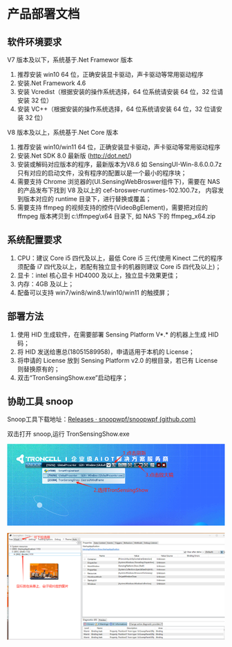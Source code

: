 # 产品部署文档

## 软件环境要求

V7 版本及以下，系统基于.Net Framewor 版本

1. 推荐安装 win10 64 位，正确安装显卡驱动，声卡驱动等常用驱动程序
2. 安装.Net Framework 4.6
3. 安装 Vcredist（根据安装的操作系统选择，64 位系统请安装 64 位，32 位请安装 32 位）
4. 安装 VC++（根据安装的操作系统选择，64 位系统请安装 64 位，32 位请安装 32 位）

V8 版本及以上，系统基于.Net Core 版本

1. 推荐安装 win10/win11 64 位，正确安装显卡驱动，声卡驱动等常用驱动程序
2. 安装.Net SDK 8.0 最新版 (http://dot.net/)
3. 安装或解码对应版本的程序，最新版本为V8.6 如 SensingUI-Win-8.6.0.0.7z 只有对应的启动文件，没有程序的配置以是一个最小的程序块；
4. 需要支持 Chrome 浏览器的(UI.SensingWebBroswer组件下)，需要在 NAS 的产品发布下找到 V8 及以上的 cef-broswer-runtimes-102.100.7z， 内容发到版本对应的 runtime 目录下，进行替换或覆盖；
5. 需要支持 ffmpeg 的视频支持的控件(VideoBgElement)，需要把对应的 ffmpeg 版本拷贝到 c:\\ffmpeg\\x64 目录下, 如 NAS 下的 ffmpeg_x64.zip

## 系统配置要求

1. CPU：建议 Core i5 四代及以上，最低 Core i5 三代(使用 Kinect 二代的程序须配备 i7 四代及以上，若配有独立显卡的机器则建议 Core i5 四代及以上)；
2. 显卡：intel 核心显卡 HD4000 及以上，独立显卡效果更佳；
3. 内存：4GB 及以上；
4. 配备可以支持 win7/win8/win8.1/win10/win11 的触摸屏；

## 部署方法

1. 使用 HID 生成软件，在需要部署 Sensing Platform V*.* 的机器上生成 HID 码；
2. 将 HID 发送给惠总(18051589958)，申请适用于本机的 License；
3. 将申请的 License 放到 Sensing Platform v2.0 的根目录，若已有 License 则替换原有的；
4. 双击“TronSensingShow.exe”启动程序；

## 协助工具 snoop

Snoop工具下载地址：[Releases · snoopwpf/snoopwpf (github.com)](https://github.com/snoopwpf/snoopwpf/releases)

双击打开 snoop,运行 TronSensingShow.exe

![1711443947898](image/产品部署文档/1711443947898.png)

![1711444300188](image/产品部署文档/1711444300188.png)
